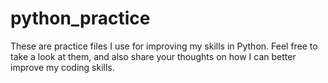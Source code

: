 # python_practice

These are practice files I use for improving my skills in Python. Feel 
free to take a look at them, and also share your thoughts on how I can 
better improve my coding skills.
